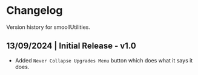 # Changelog
Version history for smoollUtilities.

## 13/09/2024 | Initial Release - v1.0
- Added `Never Collapse Upgrades Menu` button which does what it says it does.
